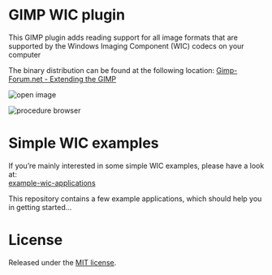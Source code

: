 # GIMP WIC plugin
This GIMP plugin adds reading support for all image formats that are supported by the Windows Imaging Component (WIC) codecs on your computer

The binary distribution can be found at the following location: 
[Gimp-Forum.net - Extending the GIMP](https://www.gimp-forum.net/Thread-Windows-Imaging-Component-WIC-Plugin)

![open image](http://www.xs4all.nl/~reneslkh/gimp/open_image.png)

![procedure browser](http://www.xs4all.nl/~reneslkh/gimp/procedure_browser.png)

# Simple WIC examples
If you’re mainly interested in some simple WIC examples, please have a look at:  
[example-wic-applications](https://github.com/ReneSlijkhuis/example-wic-applications)  
  
This repository contains a few example applications, which should help you in getting started...

# License
Released under the [MIT license](https://en.wikipedia.org/wiki/MIT_License).
